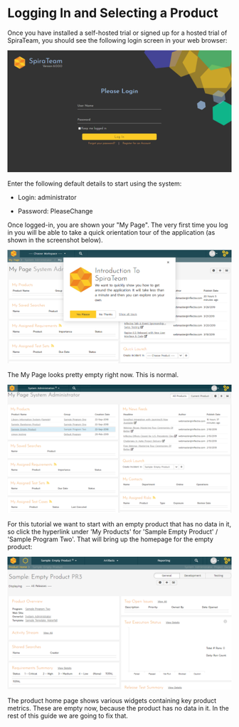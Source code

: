 # Logging In and Selecting a Product

Once you have installed a self-hosted trial or signed up for a hosted
trial of SpiraTeam, you should see the following login screen in your
web browser:

![](img/Logging_In_and_Selecting_a_Product_3.png)




Enter the following default details to start using the system:

-   Login: administrator

-   Password: PleaseChange

Once logged-in, you are shown your "My Page". The very first time you
log in you will be able to take a quick orientation tour of the
application (as shown in the screenshot below).

![](img/Logging_In_and_Selecting_a_Product_4.png)




The My Page looks pretty empty right now. This is normal.

![](img/Logging_In_and_Selecting_a_Product_5.png)




For this tutorial we want to start with an empty product that has no
data in it, so click the hyperlink under 'My Products' for 'Sample Empty
Product' / 'Sample Program Two'. That will bring up the homepage for the
empty product:

![](img/Logging_In_and_Selecting_a_Product_6.png)




The product home page shows various widgets containing key product
metrics. These are empty now, because the product has no data in it. In
the rest of this guide we are going to fix that.

